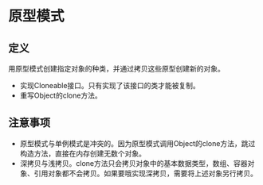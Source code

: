 # 原型模式

## 定义

用原型模式创建指定对象的种类，并通过拷贝这些原型创建新的对象。

* 实现Cloneable接口。只有实现了该接口的类才能被复制。
* 重写Object的clone方法。

## 注意事项
* 原型模式与单例模式是冲突的。因为原型模式调用Object的clone方法，跳过构造方法，直接在内存创建无数个对象。
* 深拷贝与浅拷贝。clone方法只会拷贝对象中的基本数据类型，数组、容器对象、引用对象都不会拷贝。如果要哦实现深拷贝，需要将上述对象另行拷贝。
